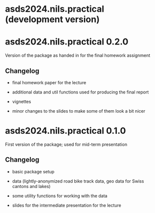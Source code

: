 # asds2024.nils.practical (development version)

# asds2024.nils.practical 0.2.0

Version of the package as handed in for the final homework assignment

## Changelog

* final homework paper for the lecture

* additional data and util functions used for producing the final report

* vignettes

* minor changes to the slides to make some of them look a bit nicer

# asds2024.nils.practical 0.1.0

First version of the package; used for mid-term presentation

## Changelog

* basic package setup

* data (lightly-anonymized road bike track data, geo data for Swiss cantons and lakes)

* some utility functions for working with the data

* slides for the intermediate presentation for the lecture

